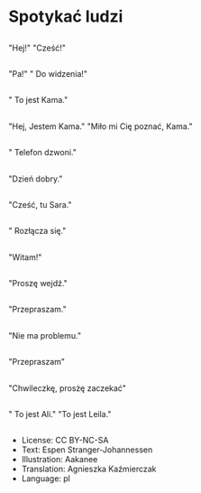 # Spotykać ludzi

##
"Hej!" "Cześć!"

##
"Pa!" " Do widzenia!"

##
" To jest Kama."

##
"Hej, Jestem Kama." "Miło mi Cię poznać, Kama."

##
" Telefon dzwoni."

##
"Dzień dobry."

##
"Cześć, tu Sara."

##
" Rozłącza się."

##
"Witam!"

##
"Proszę wejdź."

##
"Przepraszam."

##
"Nie ma problemu."

##
"Przepraszam"

##
"Chwileczkę, prosżę zaczekać"

##
" To jest Ali." "To jest Leila."

##
* License: CC BY-NC-SA
* Text: Espen Stranger-Johannessen
* Illustration: Aakanee
* Translation: Agnieszka Kaźmierczak
* Language: pl
